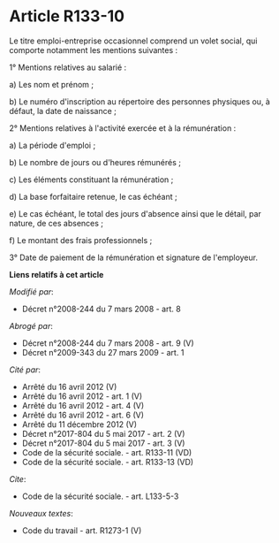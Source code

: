 # Article R133-10

Le titre emploi-entreprise occasionnel comprend un volet social, qui comporte notamment les mentions suivantes :

1° Mentions relatives au salarié :

a) Les nom et prénom ;

b) Le numéro d'inscription au répertoire des personnes physiques ou, à défaut, la date de naissance ;

2° Mentions relatives à l'activité exercée et à la rémunération :

a) La période d'emploi ;

b) Le nombre de jours ou d'heures rémunérés ;

c) Les éléments constituant la rémunération ;

d) La base forfaitaire retenue, le cas échéant ;

e) Le cas échéant, le total des jours d'absence ainsi que le détail, par nature, de ces absences ;

f) Le montant des frais professionnels ;

3° Date de paiement de la rémunération et signature de l'employeur.

**Liens relatifs à cet article**

_Modifié par_:

  - Décret n°2008-244 du 7 mars 2008 - art. 8

_Abrogé par_:

  - Décret n°2008-244 du 7 mars 2008 - art. 9 (V)
  - Décret n°2009-343 du 27 mars 2009 - art. 1

_Cité par_:

  - Arrêté du 16 avril 2012 (V)
  - Arrêté du 16 avril 2012 - art. 1 (V)
  - Arrêté du 16 avril 2012 - art. 4 (V)
  - Arrêté du 16 avril 2012 - art. 6 (V)
  - Arrêté du 11 décembre 2012 (V)
  - Décret n°2017-804 du 5 mai 2017 - art. 2 (V)
  - Décret n°2017-804 du 5 mai 2017 - art. 3 (V)
  - Code de la sécurité sociale. - art. R133-11 (VD)
  - Code de la sécurité sociale. - art. R133-13 (VD)

_Cite_:

  - Code de la sécurité sociale. - art. L133-5-3

_Nouveaux textes_:

  - Code du travail - art. R1273-1 (V)
